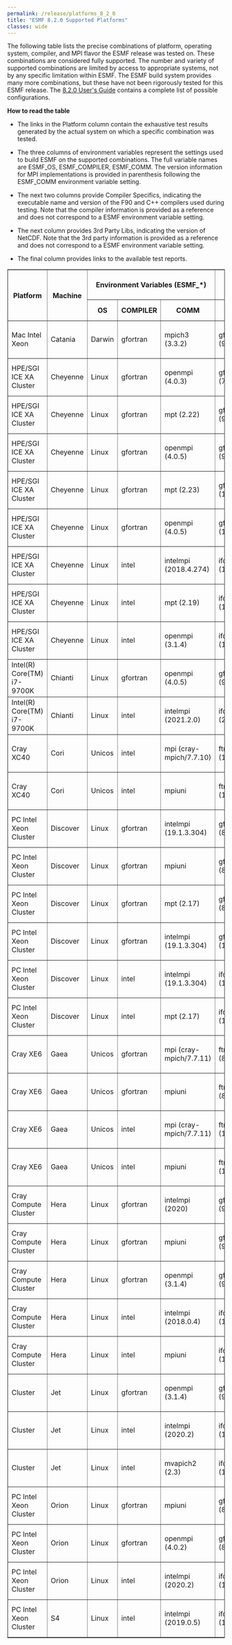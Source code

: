 ```yaml
---
permalink: /release/platforms_8_2_0
title: "ESMF 8.2.0 Supported Platforms"
classes: wide
---
```


The following table lists the precise combinations of platform,
operating system, compiler, and MPI flavor the ESMF release was tested
on. These combinations are considered fully supported. The number and
variety of supported combinations are limited by access to appropriate
systems, not by any specific limitation within ESMF. The ESMF build
system provides many more combinations, but these have not been
rigorously tested for this ESMF release. The [8.2.0 User's Guide](https://earthsystemmodeling.org/docs/release/ESMF_8_2_0/ESMF_usrdoc)
contains a complete list of possible configurations.

**How to read the table**

  - The links in the Platform column contain the exhaustive test results
    generated by the actual system on which a specific combination was
    tested.

  - The three columns of environment variables represent the settings used
    to build ESMF on the supported combinations. The full variable names
    are ESMF_OS, ESMF_COMPILER, ESMF_COMM. The version information for
    MPI implementations is provided in parenthesis following the ESMF_COMM
    environment variable setting.

  - The next two columns provide Compiler Specifics, indicating the
    executable name and version of the F90 and C++ compilers used during
    testing. Note that the compiler information is provided as a reference
    and does not correspond to a ESMF environment variable setting.

  - The next column provides 3rd Party Libs, indicating the
    version of NetCDF. Note that the 3rd party information is provided as a reference
    and does not correspond to a ESMF environment variable setting.

  - The final column provides links to the available test reports.

<table class="tighttable" border="1">
       <tbody>
		<tr class="first" colspan="3">
			<th rowspan="2">
				Platform</th>
			<th rowspan="2">
				Machine</th>
			<th colspan="3">
				Environment Variables (ESMF_*)</th>
			<th colspan="2">
				Compiler Specifics</th>
			<th colspan="1">
				3rd Party Libs</th>
			<th colspan="1" rowspan="2">
				Reports</th>
		</tr>
		<tr>
			<th>
				OS</th>
			<th>
				COMPILER</th>
			<th>
				COMM</th>
			<th>
				F90 Compiler</th>
			<th>
				C++ Compiler</th>
			<th>
				NetCDF</th>
		</tr>
		<tr>
			<td>
				Mac Intel Xeon</td>
			<td>
				Catania</td>
			<td>
				Darwin</td>
			<td>
				gfortran</td>
			<td>
				mpich3 (3.3.2)</td>
			<td>
				gfortran (9.3.0)</td>
			<td>
				g++ (9.3.0)</td>
			<td>
				4.7.4</td>
			<td>
				<a href="http://data.earthsystemmodeling.org/test_reports/820/catania/gfortran/9.3.0/O/mpich3/3.3.2-custom/summary.dat">summary-O</a><br>
				<a href="http://data.earthsystemmodeling.org/test_reports/820/catania/gfortran/9.3.0/g/mpich3/3.3.2-custom/summary.dat">summary-g</a><br>
			</td>
		</tr>
		<tr>
			<td>
				HPE/SGI ICE XA Cluster</td>
			<td>
				Cheyenne</td>
			<td>
				Linux</td>
			<td>
				gfortran</td>
			<td>
				openmpi (4.0.3)</td>
			<td>
				gfortran (7.4.0)</td>
			<td>
				g++ (7.4.0)</td>
			<td>
				4.7.3</td>
			<td>
				<a href="http://data.earthsystemmodeling.org/test_reports/820/cheyenne/gfortran/7.4.0/O/openmpi/4.0.3/summary.dat">summary-O</a><br>
				<a href="http://data.earthsystemmodeling.org/test_reports/820/cheyenne/gfortran/7.4.0/g/openmpi/4.0.3/summary.dat">summary-g</a><br>
			</td>
		</tr>
		<tr>
			<td>
				HPE/SGI ICE XA Cluster</td>
			<td>
				Cheyenne</td>
			<td>
				Linux</td>
			<td>
				gfortran</td>
			<td>
				mpt (2.22)</td>
			<td>
				gfortran (9.1.0)</td>
			<td>
				g++ (9.1.0)</td>
			<td>
				4.7.3</td>
			<td>
				<a href="http://data.earthsystemmodeling.org/test_reports/820/cheyenne/gfortran/9.1.0/O/mpt/2.22/summary.dat">summary-O</a><br>
				<a href="http://data.earthsystemmodeling.org/test_reports/820/cheyenne/gfortran/9.1.0/g/mpt/2.22/summary.dat">summary-g</a><br>
			</td>
		</tr>
		<tr>
			<td>
				HPE/SGI ICE XA Cluster</td>
			<td>
				Cheyenne</td>
			<td>
				Linux</td>
			<td>
				gfortran</td>
			<td>
				openmpi (4.0.5)</td>
			<td>
				gfortran (9.1.0)</td>
			<td>
				g++ (9.1.0)</td>
			<td>
				4.7.3</td>
			<td>
				<a href="http://data.earthsystemmodeling.org/test_reports/820/cheyenne/gfortran/9.1.0/O/openmpi/4.0.5/summary.dat">summary-O</a><br>
				<a href="http://data.earthsystemmodeling.org/test_reports/820/cheyenne/gfortran/9.1.0/g/openmpi/4.0.5/summary.dat">summary-g</a><br>
			</td>
		</tr>
		<tr>
			<td>
				HPE/SGI ICE XA Cluster</td>
			<td>
				Cheyenne</td>
			<td>
				Linux</td>
			<td>
				gfortran</td>
			<td>
				mpt (2.23)</td>
			<td>
				gfortran (10.1.0)</td>
			<td>
				g++ (10.1.0)</td>
			<td>
				4.7.4</td>
			<td>
				<a href="http://data.earthsystemmodeling.org/test_reports/820/cheyenne/gfortran/10.1.0/O/mpt/2.23/summary.dat">summary-O</a><br>
				<a href="http://data.earthsystemmodeling.org/test_reports/820/cheyenne/gfortran/10.1.0/g/mpt/2.23/summary.dat">summary-g</a><br>
			</td>
		</tr>
		<tr>
			<td>
				HPE/SGI ICE XA Cluster</td>
			<td>
				Cheyenne</td>
			<td>
				Linux</td>
			<td>
				gfortran</td>
			<td>
				openmpi (4.0.5)</td>
			<td>
				gfortran (10.1.0)</td>
			<td>
				g++ (10.1.0)</td>
			<td>
				4.7.4</td>
			<td>
				<a href="http://data.earthsystemmodeling.org/test_reports/820/cheyenne/gfortran/10.1.0/O/openmpi/4.0.5/summary.dat">summary-O</a><br>
				<a href="http://data.earthsystemmodeling.org/test_reports/820/cheyenne/gfortran/10.1.0/g/openmpi/4.0.5/summary.dat">summary-g</a><br>
			</td>
		</tr>
		<tr>
			<td>
				HPE/SGI ICE XA Cluster</td>
			<td>
				Cheyenne</td>
			<td>
				Linux</td>
			<td>
				intel</td>
			<td>
				intelmpi (2018.4.274)</td>
			<td>
				ifort (18.0.5.274)</td>
			<td>
				icpc (18.0.5.274)</td>
			<td>
				4.6.3</td>
			<td>
				<a href="http://data.earthsystemmodeling.org/test_reports/820/cheyenne/intel/18.0.5/O/intelmpi/2018.4.274/summary.dat">summary-O</a><br>
				<a href="http://data.earthsystemmodeling.org/test_reports/820/cheyenne/intel/18.0.5/g/intelmpi/2018.4.274/summary.dat">summary-g</a><br>
			</td>
		</tr>
		<tr>
			<td>
				HPE/SGI ICE XA Cluster</td>
			<td>
				Cheyenne</td>
			<td>
				Linux</td>
			<td>
				intel</td>
			<td>
				mpt (2.19)</td>
			<td>
				ifort (18.0.5.274)</td>
			<td>
				icpc (18.0.5.274)</td>
			<td>
				4.6.3</td>
			<td>
				<a href="http://data.earthsystemmodeling.org/test_reports/820/cheyenne/intel/18.0.5/O/mpt/2.19/summary.dat">summary-O</a><br>
				<a href="http://data.earthsystemmodeling.org/test_reports/820/cheyenne/intel/18.0.5/g/mpt/2.19/summary.dat">summary-g</a><br>
			</td>
		</tr>
		<tr>
			<td>
				HPE/SGI ICE XA Cluster</td>
			<td>
				Cheyenne</td>
			<td>
				Linux</td>
			<td>
				intel</td>
			<td>
				openmpi (3.1.4)</td>
			<td>
				ifort (18.0.5.274)</td>
			<td>
				icpc (18.0.5.274)</td>
			<td>
				4.6.3</td>
			<td>
				<a href="http://data.earthsystemmodeling.org/test_reports/820/cheyenne/intel/18.0.5/O/openmpi/3.1.4/summary.dat">summary-O</a><br>
				<a href="http://data.earthsystemmodeling.org/test_reports/820/cheyenne/intel/18.0.5/g/openmpi/3.1.4/summary.dat">summary-g</a><br>
			</td>
		</tr>
		<tr>
			<td>
				Intel(R) Core(TM) i7-9700K</td>
			<td>
				Chianti</td>
			<td>
				Linux</td>
			<td>
				gfortran</td>
			<td>
				openmpi (4.0.5)</td>
			<td>
				gfortran (9.3.0)</td>
			<td>
				g++ (9.3.0)</td>
			<td>
				4.8.0</td>
			<td>
				<a href="http://data.earthsystemmodeling.org/test_reports/820/chianti/gfortran/9.3.0/O/openmpi/4.0.5-gcc-9.3.0/summary.dat">summary-O</a><br>
				<a href="http://data.earthsystemmodeling.org/test_reports/820/chianti/gfortran/9.3.0/g/openmpi/4.0.5-gcc-9.3.0/summary.dat">summary-g</a><br>
			</td>
		</tr>
		<tr>
			<td>
				Intel(R) Core(TM) i7-9700K</td>
			<td>
				Chianti</td>
			<td>
				Linux</td>
			<td>
				intel</td>
			<td>
				intelmpi (2021.2.0)</td>
			<td>
				ifort (2021.2.0)</td>
			<td>
				icpc (2021.2.0)</td>
			<td>
				4.8.0</td>
			<td>
				<a href="http://data.earthsystemmodeling.org/test_reports/820/chianti/intel/2021.2/O/intelmpi/2021.2.0-gcc-9.3.0/summary.dat">summary-O</a><br>
				<a href="http://data.earthsystemmodeling.org/test_reports/820/chianti/intel/2021.2/O/intelmpi/2021.2.0-gcc-9.3.0/summary.dat">summary-g</a><br>
			</td>
		</tr>
		<tr>
			<td>
				Cray XC40</td>
			<td>
				Cori</td>
			<td>
				Unicos</td>
			<td>
				intel</td>
			<td>
				mpi (cray-mpich/7.7.10)</td>
			<td>
				ftn/ifort (19.0.3.199)</td>
			<td>
				CC/icpc (19.0.3.1991)</td>
			<td>
				4.6.3</td>
			<td>
				<a href="http://data.earthsystemmodeling.org/test_reports/820/cori/intel/19.0.3/O/mpi/7.7.10/summary.dat">summary-O</a><br>
				<a href="http://data.earthsystemmodeling.org/test_reports/820/cori/intel/19.0.3/O/mpi/7.7.10/summary.dat">summary-g</a><br>
			</td>
		</tr>
		<tr>
			<td>
				Cray XC40</td>
			<td>
				Cori</td>
			<td>
				Unicos</td>
			<td>
				intel</td>
			<td>
				mpiuni</td>
			<td>
				ftn/ifort (19.0.3.199)</td>
			<td>
				CC/icpc (19.0.3.199)</td>
			<td>
				4.6.3</td>
			<td>
				<a href="http://data.earthsystemmodeling.org/test_reports/820/cori/intel/19.0.3/O/mpiuni/summary.dat">summary-O</a><br>
				<a href="http://data.earthsystemmodeling.org/test_reports/820/cori/intel/19.0.3/g/mpiuni/summary.dat">summary-g</a><br>
			</td>
		</tr>
		<tr>
			<td>
				PC Intel Xeon Cluster</td>
			<td>
				Discover</td>
			<td>
				Linux</td>
			<td>
				gfortran</td>
			<td>
				intelmpi (19.1.3.304)</td>
			<td>
				gfortran (8.3.0)</td>
			<td>
				g++ (8.3.0)</td>
			<td>
				-</td>
			<td>
				<a href="http://data.earthsystemmodeling.org/test_reports/820/discover/gfortran/8.3.0/O/intelmpi/19.1.3.304/summary.dat">summary-O</a><br>
				<a href="http://data.earthsystemmodeling.org/test_reports/820/discover/gfortran/8.3.0/g/intelmpi/19.1.3.304/summary.dat">summary-g</a><br>
			</td>
		</tr>
		<tr>
			<td>
				PC Intel Xeon Cluster</td>
			<td>
				Discover</td>
			<td>
				Linux</td>
			<td>
				gfortran</td>
			<td>
				mpiuni</td>
			<td>
				gfortran (8.3.0)</td>
			<td>
				g++ (8.3.0)</td>
			<td>
				-</td>
			<td>
				<a href="http://data.earthsystemmodeling.org/test_reports/820/discover/gfortran/8.3.0/O/mpiuni/summary.dat">summary-O</a><br>
				<a href="http://data.earthsystemmodeling.org/test_reports/820/discover/gfortran/8.3.0/g/mpiuni/summary.dat">summary-g</a><br>
			</td>
		</tr>
		<tr>
			<td>
				PC Intel Xeon Cluster</td>
			<td>
				Discover</td>
			<td>
				Linux</td>
			<td>
				gfortran</td>
			<td>
				mpt (2.17)</td>
			<td>
				gfortran (8.3.0)</td>
			<td>
				g++ (8.3.0)</td>
			<td>
				-</td>
			<td>
				<a href="http://data.earthsystemmodeling.org/test_reports/820/discover/gfortran/8.3.0/O/mpt/2.17/summary.dat">summary-O</a><br>
				<a href="http://data.earthsystemmodeling.org/test_reports/820/discover/gfortran/8.3.0/g/mpt/2.17/summary.dat">summary-g</a><br>
			</td>
		</tr>
		<tr>
			<td>
				PC Intel Xeon Cluster</td>
			<td>
				Discover</td>
			<td>
				Linux</td>
			<td>
				gfortran</td>
			<td>
				intelmpi (19.1.3.304)</td>
			<td>
				gfortran (10.1.0)</td>
			<td>
				g++ (10.1.0)</td>
			<td>
				-</td>
			<td>
				<a href="http://data.earthsystemmodeling.org/test_reports/820/discover/gfortran/10.1.0/O/intelmpi/19.1.3.304/summary.dat">summary-O</a><br>
				<a href="http://data.earthsystemmodeling.org/test_reports/820/discover/gfortran/10.1.0/g/intelmpi/19.1.3.304/summary.dat">summary-g</a><br>
			</td>
		</tr>
		<tr>
			<td>
				PC Intel Xeon Cluster</td>
			<td>
				Discover</td>
			<td>
				Linux</td>
			<td>
				intel</td>
			<td>
				intelmpi (19.1.3.304)</td>
			<td>
				ifort (19.1.3.304)</td>
			<td>
				icpc (19.1.3.304)</td>
			<td>
				4.8.0</td>
			<td>
				<a href="http://data.earthsystemmodeling.org/test_reports/820/discover/intel/2020/O/intelmpi/19.1.3.304/summary.dat">summary-O</a><br>
				<a href="http://data.earthsystemmodeling.org/test_reports/820/discover/intel/2020/g/intelmpi/19.1.3.304/summary.dat">summary-g</a><br>
			</td>
		</tr>
		<tr>
			<td>
				PC Intel Xeon Cluster</td>
			<td>
				Discover</td>
			<td>
				Linux</td>
			<td>
				intel</td>
			<td>
				mpt (2.17)</td>
			<td>
				ifort (19.1.3.304)</td>
			<td>
				icpc (19.1.3.304)</td>
			<td>
				4.8.0</td>
			<td>
				<a href="http://data.earthsystemmodeling.org/test_reports/820/discover/intel/2020/O/mpt/2.17/summary.dat">summary-O</a><br>
				<a href="http://data.earthsystemmodeling.org/test_reports/820/discover/intel/2020/g/mpt/2.17/summary.dat">summary-g</a><br>
			</td>
		</tr>
		<tr>
			<td>
				Cray XE6</td>
			<td>
				Gaea</td>
			<td>
				Unicos</td>
			<td>
				gfortran</td>
			<td>
				mpi (cray-mpich/7.7.11)</td>
			<td>
				ftn/gfortran (8.3.0)</td>
			<td>
				CC/g++ (8.3.0)</td>
			<td>
				4.6.3</td>
			<td>
				<a href="http://data.earthsystemmodeling.org/test_reports/820/gaea/gfortran/8.3.0/O/mpi/7.7.11/summary.dat">summary-O</a><br>
				<a href="http://data.earthsystemmodeling.org/test_reports/820/gaea/gfortran/8.3.0/g/mpi/7.7.11/summary.dat">summary-g</a><br>
				</td>
		</tr>
		<tr>
			<td>
				Cray XE6</td>
			<td>
				Gaea</td>
			<td>
				Unicos</td>
			<td>
				gfortran</td>
			<td>
				mpiuni</td>
			<td>
				ftn/gfortran (8.3.0)</td>
			<td>
				CC/g++ (8.3.0)</td>
			<td>
				4.6.3</td>
			<td>
				<a href="http://data.earthsystemmodeling.org/test_reports/820/gaea/gfortran/8.3.0/O/mpiuni/summary.dat">summary-O</a><br>
				<a href="http://data.earthsystemmodeling.org/test_reports/820/gaea/gfortran/8.3.0/g/mpiuni/summary.dat">summary-g</a><br>
				</td>
		</tr>
		<tr>
			<td>
				Cray XE6</td>
			<td>
				Gaea</td>
			<td>
				Unicos</td>
			<td>
				intel</td>
			<td>
				mpi (cray-mpich/7.7.11)</td>
			<td>
				ftn/ifort (19.0.5.281)</td>
			<td>
				CC/icpc (19.0.5.281)</td>
			<td>
				4.6.3</td>
			<td>
				<a href="http://data.earthsystemmodeling.org/test_reports/820/gaea/intel/2019.5/O/mpi/7.7.11/summary.dat">summary-O</a><br>
				<a href="http://data.earthsystemmodeling.org/test_reports/820/gaea/intel/2019.5/g/mpi/7.7.11/summary.dat">summary-g</a><br>
			</td>
		</tr>
		<tr>
			<td>
				Cray XE6</td>
			<td>
				Gaea</td>
			<td>
				Unicos</td>
			<td>
				intel</td>
			<td>
				mpiuni</td>
			<td>
				ftn/ifort (19.0.5.281)</td>
			<td>
				CC/icpc (19.0.5.281)</td>
			<td>
				4.6.3</td>
			<td>
				<a href="http://data.earthsystemmodeling.org/test_reports/820/gaea/intel/2019.5/O/mpiuni/summary.dat">summary-O</a><br>
				<a href="http://data.earthsystemmodeling.org/test_reports/820/gaea/intel/2019.5/g/mpiuni/summary.dat">summary-g</a><br>
			</td>
		</tr>
		<tr>
			<td>
				Cray Compute Cluster</td>
			<td>
				Hera</td>
			<td>
				Linux</td>
			<td>
				gfortran</td>
			<td>
				intelmpi (2020)</td>
			<td>
				gfortran (9.2.0)</td>
			<td>
				g++ (9.2.0)</td>
			<td>
				-</td>
			<td>
				<a href="http://data.earthsystemmodeling.org/test_reports/820/hera/gfortran/9.2.0b/O/intelmpi/2020/summary.dat">summary-O</a><br>
				<a href="http://data.earthsystemmodeling.org/test_reports/820/hera/gfortran/9.2.0b/g/intelmpi/2020/summary.dat">summary-g</a><br>
			</td>
		</tr>
		<tr>
			<td>
				Cray Compute Cluster</td>
			<td>
				Hera</td>
			<td>
				Linux</td>
			<td>
				gfortran</td>
			<td>
				mpiuni</td>
			<td>
				gfortran (9.2.0)</td>
			<td>
				g++ (9.2.0)</td>
			<td>
				4.7.2</td>
			<td>
				<a href="http://data.earthsystemmodeling.org/test_reports/820/hera/gfortran/9.2.0/O/mpiuni/summary.dat">summary-O</a><br>
				<a href="http://data.earthsystemmodeling.org/test_reports/820/hera/gfortran/9.2.0/g/mpiuni/summary.dat">summary-g</a><br>
			</td>
		</tr>
		<tr>
			<td>
				Cray Compute Cluster</td>
			<td>
				Hera</td>
			<td>
				Linux</td>
			<td>
				gfortran</td>
			<td>
				openmpi (3.1.4)</td>
			<td>
				gfortran (9.2.0)</td>
			<td>
				g++ (9.2.0)</td>
			<td>
				4.7.2</td>
			<td>
				<a href="http://data.earthsystemmodeling.org/test_reports/820/hera/gfortran/9.2.0/O/openmpi/3.1.4/summary.dat">summary-O</a><br>
				<a href="http://data.earthsystemmodeling.org/test_reports/820/hera/gfortran/9.2.0/g/openmpi/3.1.4/summary.dat">summary-g</a><br>
			</td>
		</tr>
		<tr>
			<td>
				Cray Compute Cluster</td>
			<td>
				Hera</td>
			<td>
				Linux</td>
			<td>
				intel</td>
			<td>
				intelmpi (2018.0.4)</td>
			<td>
				ifort (18.0.5.274)</td>
			<td>
				icpc (18.0.5.274)</td>
			<td>
				4.7.0</td>
			<td>
				<a href="http://data.earthsystemmodeling.org/test_reports/820/hera/intel/18.0.4/O/intelmpi/2018.4.274/summary.dat">summary-O</a><br>
				<a href="http://data.earthsystemmodeling.org/test_reports/820/hera/intel/18.0.4/g/intelmpi/2018.4.274/summary.dat">summary-g</a><br>
			</td>
		</tr>
		<tr>
			<td>
				Cray Compute Cluster</td>
			<td>
				Hera</td>
			<td>
				Linux</td>
			<td>
				intel</td>
			<td>
				mpiuni</td>
			<td>
				ifort (18.0.5.274)</td>
			<td>
				icpc (18.0.5.274)</td>
			<td>
				4.7.0</td>
			<td>
				<a href="http://data.earthsystemmodeling.org/test_reports/820/hera/intel/18.0.4/O/mpiuni/summary.dat">summary-O</a><br>
				<a href="http://data.earthsystemmodeling.org/test_reports/820/hera/intel/18.0.4/g/mpiuni/summary.dat">summary-g</a><br>
			</td>
		</tr>
		<tr>
			<td>
				Cluster</td>
			<td>
				Jet</td>
			<td>
				Linux</td>
			<td>
				gfortran</td>
			<td>
				openmpi (3.1.4)</td>
			<td>
				gfortran (9.2.0)</td>
			<td>
				g++ (9.2.0)</td>
			<td>
				4.7.2</td>
			<td>
				<a href="http://data.earthsystemmodeling.org/test_reports/820/jet/gfortran/9.2.0/O/openmpi/3.1.4/summary.dat">summary-O</a><br>
				<a href="http://data.earthsystemmodeling.org/test_reports/820/jet/gfortran/9.2.0/g/openmpi/3.1.4/summary.dat">summary-g</a><br>
			</td>
		</tr>
		<tr>
			<td>
				Cluster</td>
			<td>
				Jet</td>
			<td>
				Linux</td>
			<td>
				intel</td>
			<td>
				intelmpi (2020.2)</td>
			<td>
				ifort (19.1.2.254)</td>
			<td>
				icpc (19.1.2.254)</td>
			<td>
				4.7.0</td>
			<td>
				<a href="http://data.earthsystemmodeling.org/test_reports/820/jet/intel/2020.2/O/intelmpi/2020.2/summary.dat">summary-O</a><br>
				<a href="http://data.earthsystemmodeling.org/test_reports/820/jet/intel/2020.2/g/intelmpi/2020.2/summary.dat">summary-g</a><br>
			</td>
		</tr>
		<tr>
			<td>
				Cluster</td>
			<td>
				Jet</td>
			<td>
				Linux</td>
			<td>
				intel</td>
			<td>
				mvapich2 (2.3)</td>
			<td>
				ifort (19.1.2.254)</td>
			<td>
				icpc (19.1.2.254)</td>
			<td>
				4.7.0</td>
			<td>
				<a href="http://data.earthsystemmodeling.org/test_reports/820/jet/intel/2020.2/O/mvapich2/2.3/summary.dat">summary-O</a><br>
				<a href="http://data.earthsystemmodeling.org/test_reports/820/jet/intel/2020.2/g/mvapich2/2.3/summary.dat">summary-g</a><br>
			</td>
		</tr>
		<tr>
			<td>
				PC Intel Xeon Cluster</td>
			<td>
				Orion</td>
			<td>
				Linux</td>
			<td>
				gfortran</td>
			<td>
				mpiuni</td>
			<td>
				gfortran (8.3.0)</td>
			<td>
				g++ (8.3.0)</td>
			<td>
				4.7.2</td>
			<td>
				<a href="http://data.earthsystemmodeling.org/test_reports/820/orion/gfortran/8.3.0/O/mpiuni/summary.dat">summary-O</a><br>
				<a href="http://data.earthsystemmodeling.org/test_reports/820/orion/gfortran/8.3.0/g/mpiuni/summary.dat">summary-g</a><br>
			</td>
		</tr>
		<tr>
			<td>
				PC Intel Xeon Cluster</td>
			<td>
				Orion</td>
			<td>
				Linux</td>
			<td>
				gfortran</td>
			<td>
				openmpi (4.0.2)</td>
			<td>
				gfortran (8.3.0)</td>
			<td>
				g++ (8.3.0)</td>
			<td>
				4.7.2</td>
			<td>
				<a href="http://data.earthsystemmodeling.org/test_reports/820/orion/gfortran/8.3.0/O/openmpi/4.0.2/summary.dat">summary-O</a><br>
				<a href="http://data.earthsystemmodeling.org/test_reports/820/orion/gfortran/8.3.0/g/openmpi/4.0.2/summary.dat">summary-g</a><br>
			</td>
		</tr>
		<tr>
			<td>
				PC Intel Xeon Cluster</td>
			<td>
				Orion</td>
			<td>
				Linux</td>
			<td>
				intel</td>
			<td>
				intelmpi (2020.2)</td>
			<td>
				ifort (19.1.2.254)</td>
			<td>
				icpc (19.1.2.254)</td>
			<td>
				4.7.4</td>
			<td>
				<a href="http://data.earthsystemmodeling.org/test_reports/820/orion/intel/2020/O/intelmpi/2020.2/summary.dat">summary-O</a><br>
				<a href="http://data.earthsystemmodeling.org/test_reports/820/orion/intel/2020/g/intelmpi/2020.2/summary.dat">summary-g</a><br>
			</td>
		</tr>
		<tr>
			<td>
				PC Intel Xeon Cluster</td>
			<td>
				S4</td>
			<td>
				Linux</td>
			<td>
				intel</td>
			<td>
				intelmpi (2019.0.5)</td>
			<td>
				ifort (19.0.5.281)</td>
			<td>
				icpc (19.0.5.281)</td>
			<td>
				4.7.3</td>
			<td>
				<a href="http://data.earthsystemmodeling.org/test_reports/820/s4/intel/2019.0.5/O/intelmpi/19.0.5/summary.dat">summary-O</a><br>
				<a href="http://data.earthsystemmodeling.org/test_reports/820/s4/intel/2019.0.5/O/intelmpi/19.0.5/summary.dat">summary-g</a><br>
			</td>
		</tr>
	</tbody>
</table>
